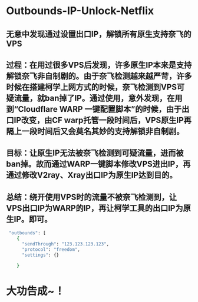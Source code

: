 # Outbounds-IP-Unlock-Netflix


## 无意中发现通过设置出口IP，解锁所有原生支持奈飞的VPS

## 过程：在用过很多VPS后发现，许多原生IP本来是支持解锁奈飞非自制剧的。由于奈飞检测越来越严苛，许多时候在搭建柯学上网方式的时候，奈飞检测到VPS可疑流量，就ban掉了IP。通过使用，意外发现，在用到“Cloudflare WARP 一键配置脚本”的时候，由于出口IP改变，由CF warp托管一段时间后，VPS原生IP再隔上一段时间后又会莫名其妙的支持解锁非自制剧。

## 目标：让原生IP无法被奈飞检测到可疑流量，进而被ban掉。故而通过WARP一键脚本修改VPS进出IP，再通过修改V2ray、Xray出口IP为原生IP达到目的。

## 总结：绕开使用VPS时的流量不被奈飞检测到，让VPS出口IP为WARP的IP，再让柯学工具的出口IP为原生IP。即可。

```bash
 "outbounds": [
    {
      "sendThrough": "123.123.123.123",
      "protocol": "freedom",
      "settings": {}

    }
```

# 大功告成~！
